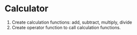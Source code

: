 # Calculator
1. Create calculation functions: add, subtract, multiply, divide
2. Create operator function to call calculation functions.
